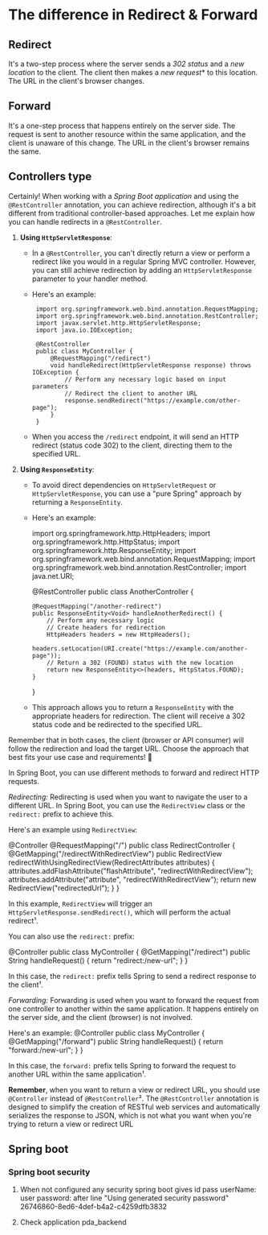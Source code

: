 # The difference in Redirect & Forward

## Redirect

It's a two-step process where the server sends a *302 status* and a *new location* to the client. The client then makes a *new request** to this location. The URL in the client's browser changes.

## Forward

It's a one-step process that happens entirely on the server side. The request is sent to another resource within the same application, and the client is unaware of this change. The URL in the client's browser remains the same.

## Controllers type

Certainly! When working with a *Spring Boot application* and using the `@RestController` annotation, you can achieve redirection, although it's a bit different from traditional controller-based approaches. Let me explain how you can handle redirects in a `@RestController`.

1. **Using `HttpServletResponse`**:
   - In a `@RestController`, you can't directly return a view or perform a redirect like you would in a regular Spring MVC controller. However, you can still achieve redirection by adding an `HttpServletResponse` parameter to your handler method.

   - Here's an example:

          import org.springframework.web.bind.annotation.RequestMapping;
          import org.springframework.web.bind.annotation.RestController;
          import javax.servlet.http.HttpServletResponse;
          import java.io.IOException;

          @RestController
          public class MyController {
              @RequestMapping("/redirect")
              void handleRedirect(HttpServletResponse response) throws IOException {
                  // Perform any necessary logic based on input parameters
                  // Redirect the client to another URL
                  response.sendRedirect("https://example.com/other-page");
              }
          }

   - When you access the `/redirect` endpoint, it will send an HTTP redirect (status code 302) to the client, directing them to the specified URL.

2. **Using `ResponseEntity`**:
   - To avoid direct dependencies on `HttpServletRequest` or `HttpServletResponse`, you can use a "pure Spring" approach by returning a `ResponseEntity`.
   - Here's an example:

     import org.springframework.http.HttpHeaders;
     import org.springframework.http.HttpStatus;
     import org.springframework.http.ResponseEntity;
     import org.springframework.web.bind.annotation.RequestMapping;
     import org.springframework.web.bind.annotation.RestController;
     import java.net.URI;

     @RestController
     public class AnotherController {

         @RequestMapping("/another-redirect")
         public ResponseEntity<Void> handleAnotherRedirect() {
             // Perform any necessary logic
             // Create headers for redirection
             HttpHeaders headers = new HttpHeaders();
             headers.setLocation(URI.create("https://example.com/another-page"));
             // Return a 302 (FOUND) status with the new location
             return new ResponseEntity<>(headers, HttpStatus.FOUND);
         }
     }

   - This approach allows you to return a `ResponseEntity` with the appropriate headers for redirection. The client will receive a 302 status code and be redirected to the specified URL.

Remember that in both cases, the client (browser or API consumer) will follow the redirection and load the target URL. Choose the approach that best fits your use case and requirements! 🚀

In Spring Boot, you can use different methods to forward and redirect HTTP requests.

*Redirecting:*
Redirecting is used when you want to navigate the user to a different URL. In Spring Boot, you can use the `RedirectView` class or the `redirect:` prefix to achieve this.

Here's an example using `RedirectView`:

@Controller
@RequestMapping("/")
public class RedirectController {
    @GetMapping("/redirectWithRedirectView")
    public RedirectView redirectWithUsingRedirectView(RedirectAttributes attributes) {
        attributes.addFlashAttribute("flashAttribute", "redirectWithRedirectView");
        attributes.addAttribute("attribute", "redirectWithRedirectView");
        return new RedirectView("redirectedUrl");
    }
}

In this example, `RedirectView` will trigger an `HttpServletResponse.sendRedirect()`, which will perform the actual redirect¹.

You can also use the `redirect:` prefix:

@Controller
public class MyController {
    @GetMapping("/redirect")
    public String handleRequest() {
        return "redirect:/new-url";
    }
}

In this case, the `redirect:` prefix tells Spring to send a redirect response to the client¹.

*Forwarding:*
Forwarding is used when you want to forward the request from one controller to another within the same application. It happens entirely on the server side, and the client (browser) is not involved.

Here's an example:
@Controller
public class MyController {
    @GetMapping("/forward")
    public String handleRequest() {
        return "forward:/new-url";
    }
}

In this case, the `forward:` prefix tells Spring to forward the request to another URL within the same application¹.

**Remember**, when you want to return a view or redirect URL, you should use `@Controller` instead of `@RestController`². The `@RestController` annotation is designed to simplify the creation of RESTful web services and automatically serializes the response to JSON, which is not what you want when you're trying to return a view or redirect URL

## Spring boot

### Spring boot security

1. When not configured any security spring boot gives id pass
userName: user
password: after line "Using generated security password" 26746860-8ed6-4def-b4a2-c4259dfb3832

2. Check application pda_backend
